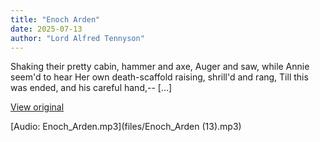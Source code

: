 ```yaml
---
title: "Enoch Arden"
date: 2025-07-13
author: "Lord Alfred Tennyson"
---
```


Shaking their pretty cabin, hammer and axe,
Auger and saw, while Annie seem'd to hear
Her own death-scaffold raising, shrill'd and rang,
Till this was ended, and his careful hand,--
[...]

[View original](https://t.me/c/2696929880/423)


[Audio: Enoch_Arden.mp3](files/Enoch_Arden (13).mp3)
